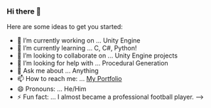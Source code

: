 ### Hi there 👋

Here are some ideas to get you started:

- 🔭 I’m currently working on ... Unity Engine
- 🌱 I’m currently learning ... C, C#, Python!
- 👯 I’m looking to collaborate on ... Unity Engine projects
- 🤔 I’m looking for help with ... Procedural Generation
- 💬 Ask me about ... Anything
- 📫 How to reach me: ... [My Portfolio](https://carlosmenezeswix.wixsite.com/portfolio)
- 😄 Pronouns: ... He/Him
- ⚡ Fun fact: ... I almost became a professional football player.
-->
